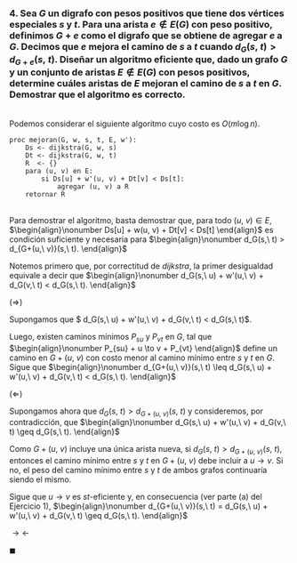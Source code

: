 ### 4. Sea $G$ un digrafo con pesos positivos que tiene dos vértices especiales $s$ y $t$. Para una arista $e \notin E(G)$ con peso positivo, definimos $G + e$ como el digrafo que se obtiene de agregar $e$ a $G$. Decimos que $e$ mejora el camino de $s$ a $t$ cuando $d_G(s,\ t) > d_{G+e}(s,\ t)$. Diseñar un algoritmo eficiente que, dado un grafo $G$ y un conjunto de aristas $E \notin E(G)$ con pesos positivos, determine cuáles aristas de $E$ mejoran el camino de $s$ a $t$ en $G$. Demostrar que el algoritmo es correcto.

\
Podemos considerar el siguiente algoritmo cuyo costo es $O(m\log n)$.

```
proc mejoran(G, w, s, t, E, w'):
    Ds <- dijkstra(G, w, s)
    Dt <- dijkstra(G, w, t)
    R  <- {}
    para (u, v) en E:
        si Ds[u] + w'(u, v) + Dt[v] < Ds[t]:
            agregar (u, v) a R
    retornar R
```

\
Para demostrar el algoritmo, basta demostrar que, para todo $(u,\ v) \in E$,
$\begin{align}\nonumber
    Ds[u] + w(u, v) + Dt[v] < Ds[t]
\end{align}$
es condición suficiente y necesaria para
$\begin{align}\nonumber
    d_G(s,\ t) > d_{G+(u,\ v)}(s,\ t).
\end{align}$

Notemos primero que, por correctitud de *dijkstra*, la primer desigualdad equivale a decir que
$\begin{align}\nonumber
    d_G(s,\ u) + w'(u,\ v) + d_G(v,\ t) < d_G(s,\ t).
\end{align}$

$(\Longrightarrow)$

Supongamos que $ d_G(s,\ u) + w'(u,\ v) + d_G(v,\ t) < d_G(s,\ t)$.

Luego, existen caminos mínimos $P_{su}$ y $P_{vt}$ en $G$, tal que
$\begin{align}\nonumber
    P_{su} + u \to v  + P_{vt}
\end{align}$
define un camino en $G + (u,\ v)$ con costo menor al camino mínimo entre $s$ y $t$ en $G$. Sigue que
$\begin{align}\nonumber
    d_{G+(u,\ v)}(s,\ t) \leq d_G(s,\ u) + w'(u,\ v) + d_G(v,\ t) < d_G(s,\ t).
\end{align}$

$(\Longleftarrow)$

Supongamos ahora que $d_G(s,\ t) > d_{G+(u,\ v)}(s,\ t)$ y consideremos, por contradicción, que
$\begin{align}\nonumber
     d_G(s,\ u) + w'(u,\ v) + d_G(v,\ t) \geq d_G(s,\ t).
\end{align}$

Como $G+(u,\ v)$ incluye una única arista nueva, si $d_G(s,\ t) > d_{G+(u,\ v)}(s,\ t)$, entonces el camino mínimo entre $s$ y $t$ en $G+(u,\ v)$ debe incluir a $u \to v$. Si no, el peso del camino mínimo entre $s$ y $t$ de ambos grafos continuaría siendo el mismo.

Sigue que $u \to v$ es $st$-eficiente y, en consecuencia (ver parte (a) del Ejercicio 1), 
$\begin{align}\nonumber
    d_{G+(u,\ v)}(s,\ t) = d_G(s,\ u) + w'(u,\ v) + d_G(v,\ t) \geq d_G(s,\ t).
\end{align}$

$\rightarrow\leftarrow$

$\blacksquare$
